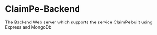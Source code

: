 # ClaimPe-Backend
The Backend Web server which supports the service ClaimPe built using Express and MongoDb.
